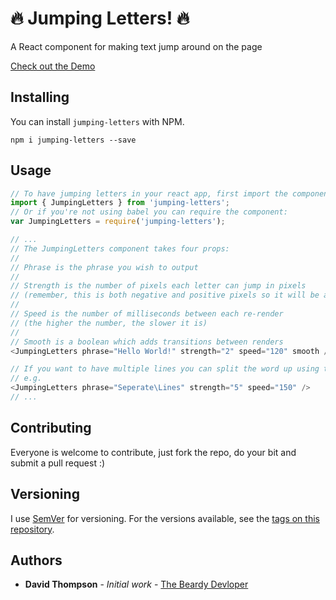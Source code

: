 # :fire: Jumping Letters! :fire:

A React component for making text jump around on the page

[Check out the Demo](https://ysdexlic.github.io/jumping-letters)

## Installing

You can install `jumping-letters` with NPM.

```
npm i jumping-letters --save
```

## Usage

```js
// To have jumping letters in your react app, first import the component:
import { JumpingLetters } from 'jumping-letters';
// Or if you're not using babel you can require the component:
var JumpingLetters = require('jumping-letters');

// ...
// The JumpingLetters component takes four props:
//
// Phrase is the phrase you wish to output
//
// Strength is the number of pixels each letter can jump in pixels
// (remember, this is both negative and positive pixels so it will be able to jump 4 pixels)
//
// Speed is the number of milliseconds between each re-render
// (the higher the number, the slower it is)
//
// Smooth is a boolean which adds transitions between renders
<JumpingLetters phrase="Hello World!" strength="2" speed="120" smooth />

// If you want to have multiple lines you can split the word up using the "back slash" character ( \ )
// e.g.
<JumpingLetters phrase="Seperate\Lines" strength="5" speed="150" />
// ...
```

## Contributing

Everyone is welcome to contribute, just fork the repo, do your bit and submit a pull request :)

## Versioning

I use [SemVer](http://semver.org/) for versioning. For the versions available, see the [tags on this repository](https://github.com/ysdexlic/jumping-letters/tags).

## Authors

* **David Thompson** - *Initial work* - [The Beardy Devloper](https://thebeardydeveloper.com)
